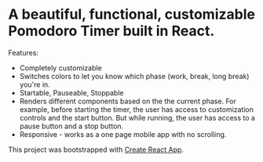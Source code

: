 # A beautiful, functional, customizable Pomodoro Timer built in React.

Features:
* Completely customizable
* Switches colors to let you know which phase (work, break, long break) you're in.
* Startable, Pauseable, Stoppable
* Renders different components based on the the current phase. For example, before starting the timer, the user has access to customization controls and the start button. But while running, the user has access to a pause button and a stop button.
* Responsive - works as a one page mobile app with no scrolling.

This project was bootstrapped with [Create React App](https://github.com/facebookincubator/create-react-app).
